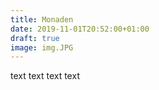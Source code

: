```yaml
---
title: Monaden
date: 2019-11-01T20:52:00+01:00
draft: true
image: img.JPG
---
```


text text text text

